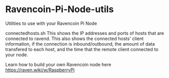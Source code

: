 # Ravencoin-Pi-Node-utils
Utilities to use with your Ravencoin Pi Node

connectedhosts.sh
This shows the IP addresses and ports of hosts that are connected to ravend. 
This also shows the connected hosts' client information, if the connection is inbound/outbound, the amount of data transfered to each host, and the time that the remote client connected to your node.

Learn how to build your own Ravencoin node here https://raven.wiki/w/RaspberryPi
